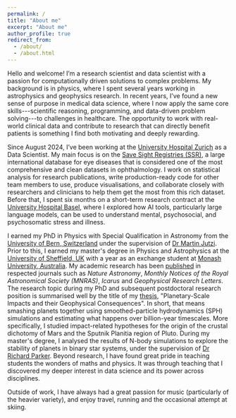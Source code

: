 ```yaml
---
permalink: /
title: "About me"
excerpt: "About me"
author_profile: true
redirect_from:
  - /about/
  - /about.html
---
```


Hello and welcome! I’m a research scientist and data scientist with a passion for computationally driven solutions to complex problems. My background is in physics, where I spent several years working in astrophysics and geophysics research. In recent years, I’ve found a new sense of purpose in medical data science, where I now apply the same core skills---scientific reasoning, programming, and data-driven problem solving---to challenges in healthcare. The opportunity to work with real-world clinical data and contribute to research that can directly benefit patients is something I find both motivating and deeply rewarding.

Since August 2024, I’ve been working at the [University Hospital Zurich](https://www.usz.ch/) as a Data Scientist. My main focus is on the [Save Sight Registries (SSR)](https://savesightregistries.org), a large international database for eye diseases that is considered one of the most comprehensive and clean datasets in ophthalmology. I work on statistical analysis for research publications, write production-ready code for other team members to use, produce visualisations, and collaborate closely with researchers and clinicians to help them get the most from this rich dataset. Before that, I spent six months on a short-term research contract at the [University Hospital Basel](https://www.unispital-basel.ch/en/), where I explored how AI tools, particularly large language models, can be used to understand mental, psychosocial, and psychosomatic stress and illness.

I earned my PhD in Physics with Special Qualification in Astronomy from the [University of Bern, Switzerland](https://www.unibe.ch/index_eng.html) under the supervision of [Dr Martin Jutzi](https://www.space.unibe.ch/about_us/personen/pd_dr_jutzi_martin/index_eng.html#pane1291390). Prior to this, I earned my master's degree in Physics and Astrophysics at the [University of Sheffield, UK](https://www.sheffield.ac.uk/) with a year as an exchange student at [Monash University, Australia](https://www.monash.edu/). My academic research has been [published](https://harryballantyne.github.io/publications/) in respected journals such as _Nature Astronomy_, _Monthly Notices of the Royal Astronomical Society (MNRAS)_, _Icarus_ and _Geophysical Research Letters_. The research topic during my PhD and subsequent postdoctoral research position is summarised well by the title of my [thesis](https://boristheses.unibe.ch/id/eprint/3879), "Planetary-Scale Impacts and their Geophysical Consequences". In short, that means smashing planets together using smoothed-particle hydrodynamics (SPH) simulations and estimating what happens over billion-year timescales. More specifically, I studied impact-related hypotheses for the origin of the crustal dichotomy of Mars and the Sputnik Planitia region of Pluto. During my master's degree, I analysed the results of N-body simulations to explore the stability of planets in binary star systems, under the supervision of [Dr Richard Parker](https://www.sheffield.ac.uk/physics/people/academic/richard-parker). Beyond research, I have found great pride in teaching students the wonders of maths and physics. It was through teaching that I discovered my deeper interest in data science and its power across disciplines.

Outside of work, I have always had a great passion for music (particularly of the heavier variety), and enjoy travel, running and the occasional attempt at skiing.